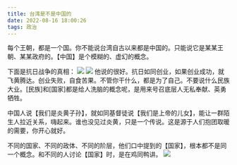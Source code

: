 ```yaml
---
title: 台湾是不是中国的
date: 2022-08-16 18:00:26
tags: 政治
---
```

每个王朝，都是一个国。你不能说台湾自古以来都是中国的。只能说它是某某王朝、某某政府的。【中国】是个模糊的、虚幻的概念。

下面是抗日战争的真相：
![](/image/kangri2.png)
![](/image/kangri.png)
他说的很好。抗日如同创业，如果创业成功，就飞黄腾达。创业失败，自食苦果。不管你干什么，都是为了自己。不要说什么民族大业。[民族]和[国家]都是给人洗脑的概念呢，是用来号召底层人无私奉献、英勇牺牲。

中国人说【我们是炎黄子孙】，就如同基督徒说【我们是上帝的儿女】，能让一群陌生人拉近关系，嗨起来。谁也没见过炎黄，只是一个传说。这是源于人们抱团取暖的需要，你开心就好。

不同的国家、不同的政体、不同的阶层，他们口中提到的【国家】，根本都不是同一个概念。和不同的人讨论【国家】时，是在鸡同鸭讲。
![](/image/cixi.png)